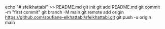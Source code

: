 echo "# sfelkhattabi" >> README.md
git init
git add README.md
git commit -m "first commit"
git branch -M main
git remote add origin https://github.com/soufiane-elkhattabi/sfelkhattabi.git
git push -u origin main
